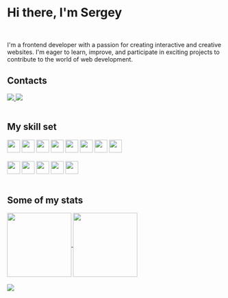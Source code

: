 <h1>Hi there, I'm Sergey</h1>
<br />

I'm a frontend developer with a passion for creating interactive and creative websites. I'm eager to learn, improve, and participate in exciting projects to contribute to the world of web development.

<h2>Contacts</h2>
<div>
  <a href="https://t.me/SergAsEnt" target="_blank" rel="noopener">
    <img src="https://img.shields.io/badge/-Telegram-090909?style=for-the-badge&logo=telegram&logoColor=27A0D9" />
  </a>
  <a href="mailto:sega12b@yandex.ru" target="_blank" rel="noopener">
    <img src="https://img.shields.io/badge/Email-D14836?style=for-the-badge&logo=maildotru&logoColor=white" />
  </a>
</div>

<br />

<h2>My skill set</h2>
<div>
  <img src="https://img.shields.io/badge/react-00a7d1?style=for-the-badge&logo=react&logoColor=fff" height="30" />
  <img src="https://img.shields.io/badge/javascript-ccb100?style=for-the-badge&logo=javascript&logoColor=fff" height="30" />
  <img src="https://img.shields.io/badge/html5-D14836?style=for-the-badge&logo=html5&logoColor=fff" height="30" />
  <img src="https://img.shields.io/badge/css3-%231572B6?style=for-the-badge&logo=css3&logoColor=fff" height="30" />
  <img src="https://img.shields.io/badge/bem-555555?style=for-the-badge&logo=bem&logoColor=fff" height="30" />
  <img src="https://img.shields.io/badge/git-D43702?style=for-the-badge&logo=git&logoColor=fff" height="30" />
  <img src="https://img.shields.io/badge/webpack-0A5E9E?style=for-the-badge&logo=webpack&logoColor=fff" height="30" />
  <img src="https://img.shields.io/badge/eslint-6358D4?style=for-the-badge&logo=eslint&logoColor=fff" height="30" />
</div>
<br />
<div>
  <img src="https://img.shields.io/badge/node.js-26e00?style=for-the-badge&logo=nodedotjs&logoColor=fff" height="30" />
  <img src="https://img.shields.io/badge/express-888?style=for-the-badge&logo=express&logoColor=fff" height="30" />
  <img src="https://img.shields.io/badge/mongodb-00bd52?style=for-the-badge&logo=mongodb&logoColor=fff" height="30" />
  <img src="https://img.shields.io/badge/nginx-009900?style=for-the-badge&logo=nginx&logoColor=fff" height="30" />
  <img src="https://img.shields.io/badge/bash-73878C?style=for-the-badge&logo=gnubash&logoColor=fff" height="30" />
</div>
<br />

<h2>Some of my stats</h2>

<a href="https://github.com/anuraghazra/github-readme-stats">
  <img height=150 align="center" src="https://github-readme-stats.vercel.app/api?username=sergasent&show_icons=true&theme=holi&hide_title=true" />
</a>
<a href="https://github.com/anuraghazra/convoychat">
  <img height="150" align="center" src="https://github-readme-stats.vercel.app/api/top-langs/?username=sergasent&layout=compact&theme=holi&langs_count=8" />
</a>
<br />
<br />
<div>
  <a href="https://www.codewars.com/users/sergasent">
    <img align="top" src="https://www.codewars.com/users/sergasent/badges/large" />
  </a>
</div>

<!--
**sergasent/sergasent** is a ✨ _special_ ✨ repository because its `README.md` (this file) appears on your GitHub profile.

Here are some ideas to get you started:

- 🌱 I’m currently learning ...
- 👯 I’m looking to collaborate on ...
- 🤔 I’m looking for help with ...
- 💬 Ask me about ...
- 📫 How to reach me: ...
- 😄 Pronouns: ...
- ⚡ Fun fact: ...
-->
